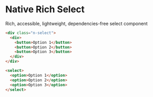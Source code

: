 # Native Rich Select

Rich, accessible, lightweight, dependencies-free select component

```html
<div class="n-select">
  <div>
    <button>Option 1</button>
    <button>Option 2</button>
    <button>Option 3</button>
  </div>
</div>

<select>
  <option>Option 1</option>
  <option>Option 2</option>
  <option>Option 3</option>
</select>
```
